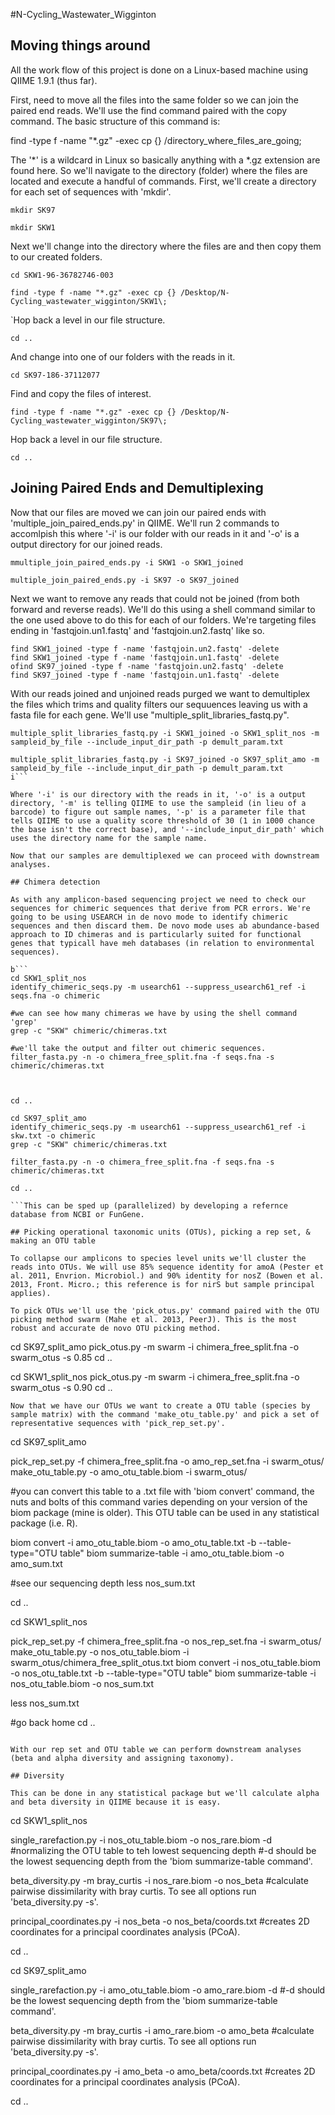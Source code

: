 #N-Cycling_Wastewater_Wigginton

## Moving things around
All the work flow of this project is done on a Linux-based machine using QIIME 1.9.1 (thus far). 

First, need to move all the files into the same folder so we can join the paired end reads. We'll use the find command paired with the copy command. The basic structure of this command is:

find -type f -name "*.gz" -exec cp {} /directory_where_files_are_going\;

The '*' is a wildcard in Linux so basically anything with a *.gz extension are found here. So we'll navigate to the directory (folder) where the files are located and execute a handful of commands. First, we'll create a directory for each set of sequences with 'mkdir'.  

```
mkdir SK97

mkdir SKW1
```
Next we'll change into the directory where the files are and then copy them to our created folders.

```
cd SKW1-96-36782746-003

find -type f -name "*.gz" -exec cp {} /Desktop/N-Cycling_wastewater_wigginton/SKW1\;
```
`Hop back a level in our file structure.

```
cd ..
```
And change into one of our folders with the reads in it.

```
cd SK97-186-37112077
```
Find and copy the files of interest. 

```
find -type f -name "*.gz" -exec cp {} /Desktop/N-Cycling_wastewater_wigginton/SK97\;
```
Hop back a level in our file structure.

```
cd ..
```
## Joining Paired Ends and Demultiplexing

Now that our files are moved we can join our paired ends with 'multiple_join_paired_ends.py' in QIIME. We'll run 2 commands to accomlpish this where '-i' is our folder with our reads in it and '-o' is a output directory for our joined reads. 

```
mmultiple_join_paired_ends.py -i SKW1 -o SKW1_joined

multiple_join_paired_ends.py -i SK97 -o SK97_joined
```

Next we want to remove any reads that could not be joined (from both forward and reverse reads). We'll do this using a shell command similar to the one used above to do this for each of our folders. We're targeting files ending in 'fastqjoin.un1.fastq'  and 'fastqjoin.un2.fastq' like so.

```
find SKW1_joined -type f -name 'fastqjoin.un2.fastq' -delete
find SKW1_joined -type f -name 'fastqjoin.un1.fastq' -delete
ofind SK97_joined -type f -name 'fastqjoin.un2.fastq' -delete
find SK97_joined -type f -name 'fastqjoin.un1.fastq' -delete
```

With our reads joined and unjoined reads purged we want to demultiplex the files which trims and quality filters our sequuences leaving us with a fasta file for each gene. We'll use "multiple_split_libraries_fastq.py". 

```
multiple_split_libraries_fastq.py -i SKW1_joined -o SKW1_split_nos -m sampleid_by_file --include_input_dir_path -p demult_param.txt

multiple_split_libraries_fastq.py -i SK97_joined -o SK97_split_amo -m sampleid_by_file --include_input_dir_path -p demult_param.txt
i```

Where '-i' is our directory with the reads in it, '-o' is a output directory, '-m' is telling QIIME to use the sampleid (in lieu of a barcode) to figure out sample names, '-p' is a parameter file that tells QIIME to use a quality score threshold of 30 (1 in 1000 chance the base isn't the correct base), and '--include_input_dir_path' which uses the directory name for the sample name.

Now that our samples are demultiplexed we can proceed with downstream analyses. 

## Chimera detection

As with any amplicon-based sequencing project we need to check our sequences for chimeric sequences that derive from PCR errors. We're going to be using USEARCH in de novo mode to identify chimeric sequences and then discard them. De novo mode uses ab abundance-based approach to ID chimeras and is particularly suited for functional genes that typicall have meh databases (in relation to environmental sequences). 

b```
cd SKW1_split_nos
identify_chimeric_seqs.py -m usearch61 --suppress_usearch61_ref -i seqs.fna -o chimeric

#we can see how many chimeras we have by using the shell command 'grep'
grep -c "SKW" chimeric/chimeras.txt

#we'll take the output and filter out chimeric sequences. 
filter_fasta.py -n -o chimera_free_split.fna -f seqs.fna -s chimeric/chimeras.txt



cd ..

cd SK97_split_amo
identify_chimeric_seqs.py -m usearch61 --suppress_usearch61_ref -i skw.txt -o chimeric
grep -c "SKW" chimeric/chimeras.txt

filter_fasta.py -n -o chimera_free_split.fna -f seqs.fna -s chimeric/chimeras.txt

cd ..

```This can be sped up (parallelized) by developing a refernce database from NCBI or FunGene.

## Picking operational taxonomic units (OTUs), picking a rep set, & making an OTU table

To collapse our amplicons to species level units we'll cluster the reads into OTUs. We will use 85% sequence identity for amoA (Pester et al. 2011, Envrion. Microbiol.) and 90% identity for nosZ (Bowen et al. 2013, Front. Micro.; this reference is for nirS but sample principal applies).

To pick OTUs we'll use the 'pick_otus.py' command paired with the OTU picking method swarm (Mahe et al. 2013, PeerJ). This is the most robust and accurate de novo OTU picking method.

```
cd SK97_split_amo
pick_otus.py -m swarm -i chimera_free_split.fna -o swarm_otus -s 0.85 
cd ..

cd SKW1_split_nos
pick_otus.py -m swarm -i chimera_free_split.fna -o swarm_otus -s 0.90
cd ..
```
Now that we have our OTUs we want to create a OTU table (species by sample matrix) with the command 'make_otu_table.py' and pick a set of representative sequences with 'pick_rep_set.py'. 

```
cd SK97_split_amo

pick_rep_set.py -f chimera_free_split.fna -o amo_rep_set.fna -i swarm_otus/
make_otu_table.py -o amo_otu_table.biom -i swarm_otus/

#you can convert this table to a .txt file with 'biom convert' command, the nuts and bolts of this command varies depending on your version of the biom package (mine is older). This OTU table can be used in any statistical package (i.e. R). 

biom convert -i amo_otu_table.biom -o amo_otu_table.txt -b --table-type="OTU table"
biom summarize-table -i amo_otu_table.biom -o amo_sum.txt 

#see our sequencing depth
less nos_sum.txt

cd ..

cd SKW1_split_nos

pick_rep_set.py -f chimera_free_split.fna -o nos_rep_set.fna -i swarm_otus/
make_otu_table.py -o nos_otu_table.biom -i swarm_otus/chimera_free_split_otus.txt 
biom convert -i nos_otu_table.biom -o nos_otu_table.txt -b --table-type="OTU table"
biom summarize-table -i nos_otu_table.biom -o nos_sum.txt

less nos_sum.txt

#go back home
cd ..
```

With our rep set and OTU table we can perform downstream analyses (beta and alpha diversity and assigning taxonomy).

## Diversity

This can be done in any statistical package but we'll calculate alpha and beta diversity in QIIME because it is easy. 

```
cd SKW1_split_nos

single_rarefaction.py -i nos_otu_table.biom -o nos_rare.biom -d
#normalizing the OTU table to teh lowest sequencing depth
#-d should be the lowest sequencing depth from the 'biom summarize-table command'.

beta_diversity.py -m bray_curtis -i nos_rare.biom -o nos_beta
#calculate pairwise dissimilarity with bray curtis. To see all options run 'beta_diversity.py -s'.

principal_coordinates.py -i nos_beta -o nos_beta/coords.txt
#creates 2D coordinates for a principal coordinates analysis (PCoA).

cd ..

cd SK97_split_amo

single_rarefaction.py -i amo_otu_table.biom -o amo_rare.biom -d
#-d should be the lowest sequencing depth from the 'biom summarize-table command'.

beta_diversity.py -m bray_curtis -i amo_rare.biom -o amo_beta
#calculate pairwise dissimilarity with bray curtis. To see all options run 'beta_diversity.py -s'.

principal_coordinates.py -i amo_beta -o amo_beta/coords.txt
#creates 2D coordinates for a principal coordinates analysis (PCoA).

cd ..
``` 

